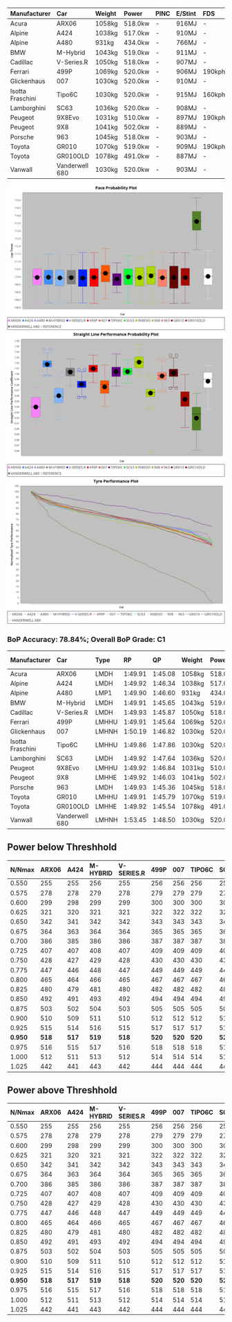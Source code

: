 | Manufacturer     | Car            | Weight | Power   | PINC    | E/Stint | FDS     |
|:-|:-|:-|:-|:-|:-|:-|
| Acura            | ARX06          | 1058kg | 518.0kw |    -    | 916MJ   |    -    |
| Alpine           | A424           | 1038kg | 517.0kw |    -    | 910MJ   |    -    |
| Alpine           | A480           | 931kg  | 434.0kw |    -    | 766MJ   |    -    |
| BMW              | M-Hybrid       | 1043kg | 519.0kw |    -    | 911MJ   |    -    |
| Cadillac         | V-Series.R     | 1050kg | 518.0kw |    -    | 907MJ   |    -    |
| Ferrari          | 499P           | 1069kg | 520.0kw |    -    | 906MJ   | 190kph  |
| Glickenhaus      | 007            | 1030kg | 520.0kw |    -    | 910MJ   |    -    |
| Isotta Fraschini | Tipo6C         | 1030kg | 520.0kw |    -    | 915MJ   | 160kph  |
| Lamborghini      | SC63           | 1036kg | 520.0kw |    -    | 908MJ   |    -    |
| Peugeot          | 9X8Evo         | 1031kg | 510.0kw |    -    | 897MJ   | 190kph  |
| Peugeot          | 9X8            | 1041kg | 502.0kw |    -    | 889MJ   |    -    |
| Porsche          | 963            | 1045kg | 518.0kw |    -    | 903MJ   |    -    |
| Toyota           | GR010          | 1070kg | 519.0kw |    -    | 909MJ   | 190kph  |
| Toyota           | GR010OLD       | 1078kg | 491.0kw |    -    | 887MJ   |    -    |
| Vanwall          | Vanderwell 680 | 1030kg | 520.0kw |    -    | 903MJ   |    -    |

![PACECHART](./IMG/AUTO.png)
![STRAIGHTLINEPERFORMANCECHART](./IMG/AUTO_sp.png)
![TYREPERFORMANCECHART](./IMG/AUTO_tw.png)

### BoP Accuracy: 78.84%; Overall BoP Grade: C1
| Manufacturer     | Car            | Type  | RP      | QP      | Weight | Power¹  | Threshhold | PINC    | Power²   | E/Stint | AVG Vmax  | FDS     | RDLC | L/Stint | BOP-Grade | Model Accuracy | Model Points | Match%  | SimDiff |
|:-|:-|:-|:-|:-|:-|:-|:-|:-|:-|:-|:-|:-|:-|:-|:-|:-|:-|:-|:-|
| Acura            | ARX06          | LMDH  | 1:49.91 | 1:45.08 | 1058kg | 518.0kw | 0.0kph     |    -    | 518.00kw |  916MJ  | 282.16kph |    -    | 1.01 | 33      | -C1       | 100.00%        | 995          | 78.61%  | #       |
| Alpine           | A424           | LMDH  | 1:49.92 | 1:46.34 | 1038kg | 517.0kw | 0.0kph     |    -    | 517.00kw |  910MJ  | 294.46kph |    -    | 1.01 | 33      | -B1       | 100.00%        | 635          | 88.45%  | #       |
| Alpine           | A480           | LMP1  | 1:49.90 | 1:46.60 |  931kg | 434.0kw | 0.0kph     |    -    | 434.00kw |  766MJ  | 284.43kph |    -    | 1.00 | 31      | -A2       | 94.90%         | 707          | 92.24%  | #       |
| BMW              | M-Hybrid       | LMDH  | 1:49.91 | 1:45.65 | 1043kg | 519.0kw | 0.0kph     |    -    | 519.00kw |  911MJ  | 292.36kph |    -    | 1.01 | 33      | -B1       | 100.00%        | 1696         | 87.61%  | #       |
| Cadillac         | V-Series.R     | LMDH  | 1:49.93 | 1:45.87 | 1050kg | 518.0kw | 0.0kph     |    -    | 518.00kw |  907MJ  | 287.61kph |    -    | 1.01 | 33      | ~A1       | 88.64%         | 2076         | 96.99%  | #       |
| Ferrari          | 499P           | LMHHU | 1:49.91 | 1:45.64 | 1069kg | 520.0kw | 0.0kph     |    -    | 520.00kw |  906MJ  | 291.84kph | 190kph  | 1.02 | 33      | -A2       | 91.94%         | 2476         | 94.28%  | #       |
| Glickenhaus      | 007            | LMHNH | 1:50.19 | 1:46.82 | 1030kg | 520.0kw | 0.0kph     |    -    | 520.00kw |  910MJ  | 289.18kph |    -    | 0.96 | 33      | ~A1       | 95.63%         | 1510         | 100.00% | #       |
| Isotta Fraschini | Tipo6C         | LMHHU | 1:49.86 | 1:47.86 | 1030kg | 520.0kw | 0.0kph     |    -    | 520.00kw |  915MJ  | 293.37kph | 160kph  | 1.07 | 33      | +Ω1       | 100.00%        | 66           | 46.88%  | #       |
| Lamborghini      | SC63           | LMDH  | 1:49.92 | 1:47.64 | 1036kg | 520.0kw | 0.0kph     |    -    | 520.00kw |  908MJ  | 293.01kph |    -    | 1.04 | 33      | -B1       | 100.00%        | 504          | 86.90%  | #       |
| Peugeot          | 9X8Evo         | LMHHU | 1:49.92 | 1:46.84 | 1031kg | 510.0kw | 0.0kph     |    -    | 510.00kw |  897MJ  | 294.69kph | 190kph  | 1.02 | 33      | +B2       | 100.00%        | 249          | 81.53%  | #       |
| Peugeot          | 9X8            | LMHHE | 1:49.92 | 1:46.03 | 1041kg | 502.0kw | 0.0kph     |    -    | 502.00kw |  889MJ  | 284.35kph |    -    | 1.02 | 33      | -A2       | 98.33%         | 2173         | 91.32%  | #       |
| Porsche          | 963            | LMDH  | 1:49.93 | 1:45.36 | 1045kg | 518.0kw | 0.0kph     |    -    | 518.00kw |  903MJ  | 290.75kph |    -    | 1.01 | 33      | ~A1       | 90.40%         | 5633         | 95.92%  | #       |
| Toyota           | GR010          | LMHHU | 1:49.91 | 1:45.79 | 1070kg | 519.0kw | 0.0kph     |    -    | 519.00kw |  909MJ  | 290.44kph | 190kph  | 1.01 | 33      | ~A1       | 90.11%         | 3235         | 95.21%  | #       |
| Toyota           | GR010OLD       | LMHHE | 1:49.92 | 1:45.54 | 1078kg | 491.0kw | 0.0kph     |    -    | 491.00kw |  887MJ  | 280.51kph |    -    | 1.01 | 33      | -A2       | 99.03%         | 1536         | 91.16%  | #       |
| Vanwall          | Vanderwell 680 | LMHNH | 1:53.45 | 1:48.50 | 1030kg | 520.0kw | 0.0kph     |    -    | 520.00kw |  903MJ  | 280.66kph |    -    | 1.02 | 33      | +Ω2       | 97.68%         | 632          | -44.46% | #       |

## Power below Threshhold
| N/Nmax    | ARX06   | A424    | M-HYBRID | V-SERIES.R | 499P    | 007     | TIPO6C  | SC63    | 9X8EVO  | 9X8     | 963     | GR010   | GR010OLD | VANDERWELL 680 | ​     | RPM      | A480    |
|:-|:-|:-|:-|:-|:-|:-|:-|:-|:-|:-|:-|:-|:-|:-|:-|:-|:-|
|  0.550    |  255    |  255    |  256     |  255       |  256    |  256    |  256    |  256    |  251    |  247    |  255    |  256    |  242     |  256           |  ​    |   --     |   -     |
|  0.575    |  278    |  278    |  279     |  278       |  279    |  279    |  279    |  279    |  274    |  270    |  278    |  279    |  264     |  279           |  ​    |   --     |   -     |
|  0.600    |  299    |  298    |  299     |  299       |  300    |  300    |  300    |  300    |  295    |  290    |  299    |  299    |  284     |  300           |  ​    |   --     |   -     |
|  0.625    |  321    |  320    |  321     |  321       |  322    |  322    |  322    |  322    |  316    |  310    |  321    |  321    |  304     |  322           |  ​    |   --     |   -     |
|  0.650    |  342    |  341    |  342     |  342       |  343    |  343    |  343    |  343    |  337    |  331    |  342    |  342    |  324     |  343           |  ​    |   --     |   -     |
|  0.675    |  364    |  363    |  364     |  364       |  365    |  365    |  365    |  365    |  358    |  352    |  364    |  364    |  345     |  365           |  ​    |   --     |   -     |
|  0.700    |  386    |  385    |  386     |  386       |  387    |  387    |  387    |  387    |  380    |  374    |  386    |  386    |  366     |  387           |  ​    |   --     |   -     |
|  0.725    |  407    |  407    |  408     |  407       |  409    |  409    |  409    |  409    |  401    |  395    |  407    |  408    |  386     |  409           |  ​    |   --     |   -     |
|  0.750    |  428    |  427    |  429     |  428       |  430    |  430    |  430    |  430    |  422    |  415    |  428    |  429    |  406     |  430           |  ​    |   --     |   -     |
|  0.775    |  447    |  446    |  448     |  447       |  449    |  449    |  449    |  449    |  441    |  434    |  447    |  448    |  424     |  449           |  ​    |  5000    |  255    |
|  0.800    |  465    |  464    |  466     |  465       |  467    |  467    |  467    |  467    |  458    |  451    |  465    |  466    |  441     |  467           |  ​    |  5500    |  301    |
|  0.825    |  480    |  479    |  481     |  480       |  482    |  482    |  482    |  482    |  473    |  466    |  480    |  481    |  455     |  482           |  ​    |  6000    |  336    |
|  0.850    |  492    |  491    |  493     |  492       |  494    |  494    |  494    |  494    |  485    |  477    |  492    |  493    |  466     |  494           |  ​    |  6500    |  380    |
|  0.875    |  503    |  502    |  504     |  503       |  505    |  505    |  505    |  505    |  495    |  487    |  503    |  504    |  476     |  505           |  ​    |  7000    |  424    |
|  0.900    |  510    |  509    |  511     |  510       |  512    |  512    |  512    |  512    |  502    |  494    |  510    |  511    |  483     |  512           |  ​    |  7500    |  435    |
|  0.925    |  515    |  514    |  516     |  515       |  517    |  517    |  517    |  517    |  507    |  499    |  515    |  516    |  488     |  517           |  ​    |  8000    |  431    |
| **0.950** | **518** | **517** | **519**  | **518**    | **520** | **520** | **520** | **520** | **510** | **502** | **518** | **519** | **491**  | **520**        | **​** | **8500** | **434** |
|  0.975    |  516    |  515    |  517     |  516       |  518    |  518    |  518    |  518    |  508    |  500    |  516    |  517    |  489     |  518           |  ​    |  9000    |  217    |
|  1.000    |  512    |  511    |  513     |  512       |  514    |  514    |  514    |  514    |  505    |  497    |  512    |  513    |  486     |  514           |  ​    |   --     |   -     |
|  1.025    |  442    |  441    |  443     |  442       |  444    |  444    |  444    |  444    |  436    |  429    |  442    |  443    |  419     |  444           |  ​    |   --     |   -     |

## Power above Threshhold
| N/Nmax    | ARX06   | A424    | M-HYBRID | V-SERIES.R | 499P    | 007     | TIPO6C  | SC63    | 9X8EVO  | 9X8     | 963     | GR010   | GR010OLD | VANDERWELL 680 | ​     | RPM      | A480    |
|:-|:-|:-|:-|:-|:-|:-|:-|:-|:-|:-|:-|:-|:-|:-|:-|:-|:-|
|  0.550    |  255    |  255    |  256     |  255       |  256    |  256    |  256    |  256    |  251    |  247    |  255    |  256    |  242     |  256           |  ​    |   --     |   -     |
|  0.575    |  278    |  278    |  279     |  278       |  279    |  279    |  279    |  279    |  274    |  270    |  278    |  279    |  264     |  279           |  ​    |   --     |   -     |
|  0.600    |  299    |  298    |  299     |  299       |  300    |  300    |  300    |  300    |  295    |  290    |  299    |  299    |  284     |  300           |  ​    |   --     |   -     |
|  0.625    |  321    |  320    |  321     |  321       |  322    |  322    |  322    |  322    |  316    |  310    |  321    |  321    |  304     |  322           |  ​    |   --     |   -     |
|  0.650    |  342    |  341    |  342     |  342       |  343    |  343    |  343    |  343    |  337    |  331    |  342    |  342    |  324     |  343           |  ​    |   --     |   -     |
|  0.675    |  364    |  363    |  364     |  364       |  365    |  365    |  365    |  365    |  358    |  352    |  364    |  364    |  345     |  365           |  ​    |   --     |   -     |
|  0.700    |  386    |  385    |  386     |  386       |  387    |  387    |  387    |  387    |  380    |  374    |  386    |  386    |  366     |  387           |  ​    |   --     |   -     |
|  0.725    |  407    |  407    |  408     |  407       |  409    |  409    |  409    |  409    |  401    |  395    |  407    |  408    |  386     |  409           |  ​    |   --     |   -     |
|  0.750    |  428    |  427    |  429     |  428       |  430    |  430    |  430    |  430    |  422    |  415    |  428    |  429    |  406     |  430           |  ​    |   --     |   -     |
|  0.775    |  447    |  446    |  448     |  447       |  449    |  449    |  449    |  449    |  441    |  434    |  447    |  448    |  424     |  449           |  ​    |  5000    |  255    |
|  0.800    |  465    |  464    |  466     |  465       |  467    |  467    |  467    |  467    |  458    |  451    |  465    |  466    |  441     |  467           |  ​    |  5500    |  301    |
|  0.825    |  480    |  479    |  481     |  480       |  482    |  482    |  482    |  482    |  473    |  466    |  480    |  481    |  455     |  482           |  ​    |  6000    |  336    |
|  0.850    |  492    |  491    |  493     |  492       |  494    |  494    |  494    |  494    |  485    |  477    |  492    |  493    |  466     |  494           |  ​    |  6500    |  380    |
|  0.875    |  503    |  502    |  504     |  503       |  505    |  505    |  505    |  505    |  495    |  487    |  503    |  504    |  476     |  505           |  ​    |  7000    |  424    |
|  0.900    |  510    |  509    |  511     |  510       |  512    |  512    |  512    |  512    |  502    |  494    |  510    |  511    |  483     |  512           |  ​    |  7500    |  435    |
|  0.925    |  515    |  514    |  516     |  515       |  517    |  517    |  517    |  517    |  507    |  499    |  515    |  516    |  488     |  517           |  ​    |  8000    |  431    |
| **0.950** | **518** | **517** | **519**  | **518**    | **520** | **520** | **520** | **520** | **510** | **502** | **518** | **519** | **491**  | **520**        | **​** | **8500** | **434** |
|  0.975    |  516    |  515    |  517     |  516       |  518    |  518    |  518    |  518    |  508    |  500    |  516    |  517    |  489     |  518           |  ​    |  9000    |  217    |
|  1.000    |  512    |  511    |  513     |  512       |  514    |  514    |  514    |  514    |  505    |  497    |  512    |  513    |  486     |  514           |  ​    |   --     |   -     |
|  1.025    |  442    |  441    |  443     |  442       |  444    |  444    |  444    |  444    |  436    |  429    |  442    |  443    |  419     |  444           |  ​    |   --     |   -     |
